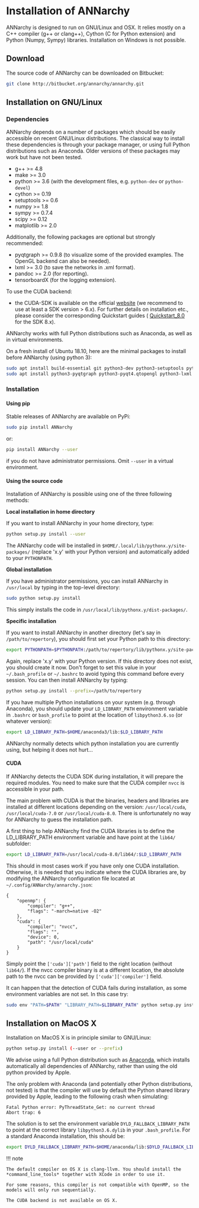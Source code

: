 # Installation of ANNarchy

ANNarchy is designed to run on GNU/Linux and OSX. It relies mostly on a
C++ compiler (g++ or clang++), Cython (C for Python extension) and Python (Numpy, Sympy)
libraries. Installation on Windows is not possible.

## Download

The source code of ANNarchy can be downloaded on Bitbucket:

```bash
git clone http://bitbucket.org/annarchy/annarchy.git
```

## Installation on GNU/Linux

### Dependencies

ANNarchy depends on a number of packages which should be easily
accessible on recent GNU/Linux distributions. The classical way to
install these dependencies is through your package manager, or using
full Python distributions such as Anaconda. Older versions of these
packages may work but have not been tested.

-   g++ \>= 4.8
-   make \>= 3.0
-   python \>= 3.6 (with the development files, e.g. `python-dev` or
    `python-devel`)
-   cython \>= 0.19
-   setuptools \>= 0.6
-   numpy \>= 1.8
-   sympy \>= 0.7.4
-   scipy \>= 0.12
-   matplotlib \>= 2.0

Additionally, the following packages are optional but strongly
recommended:

-   pyqtgraph \>= 0.9.8 (to visualize some of the provided examples. The
    OpenGL backend can also be needed).
-   lxml \>= 3.0 (to save the networks in .xml format).
-   pandoc \>= 2.0 (for reporting).
-   tensorboardX (for the logging extension).

To use the CUDA backend:

-   the CUDA-SDK is available on the official
    [website](https://developer.nvidia.com/cuda-downloads) (we recommend
    to use at least a SDK version \> 6.x). For further details on
    installation etc., please consider the corresponding Quickstart
    guides (
    [Quickstart_8.0](https://developer.nvidia.com/compute/cuda/8.0/prod/docs/sidebar/CUDA_Quick_Start_Guide-pdf)
    for the SDK 8.x).

ANNarchy works with full Python distributions such as Anaconda, as well
as in virtual environments.

On a fresh install of Ubuntu 18.10, here are the minimal packages to
install before ANNarchy (using python 3):

```bash
sudo apt install build-essential git python3-dev python3-setuptools python3-scipy python3-matplotlib python3-sympy cython3
sudo apt install python3-pyqtgraph python3-pyqt4.qtopengl python3-lxml
```

### Installation

#### Using pip

Stable releases of ANNarchy are available on PyPi:

```bash
sudo pip install ANNarchy
```

or:

```bash
pip install ANNarchy --user
```

if you do not have administrator permissions. Omit `--user` in a virtual environment.

#### Using the source code

Installation of ANNarchy is possible using one of the three following
methods:

**Local installation in home directory**

If you want to install ANNarchy in your home directory, type:

```bash
python setup.py install --user
```

The ANNarchy code will be installed in `$HOME/.local/lib/pythonx.y/site-packages/` (replace \'x.y\' with your
Python version) and automatically added to your `PYTHONPATH`.

**Global installation**

If you have administrator permissions, you can install ANNarchy in
`/usr/local` by typing in the top-level directory:

```bash
sudo python setup.py install
```

This simply installs the code in `/usr/local/lib/pythonx.y/dist-packages/`.

**Specific installation**

If you want to install ANNarchy in another directory (let's say in
`/path/to/repertory`), you should first set your Python path to this
directory:

```bash
export PYTHONPATH=$PYTHONPATH:/path/to/repertory/lib/pythonx.y/site-packages
```

Again, replace \'x.y\' with your Python version. If this directory does
not exist, you should create it now. Don\'t forget to set this value in
your `~/.bash_profile` or `~/.bashrc` to avoid typing this command
before every session. You can then install ANNarchy by typing:


```bash
python setup.py install --prefix=/path/to/repertory
```

If you have multiple Python installations on your system (e.g. through
Anaconda), you should update your `LD_LIBRARY_PATH` environment variable
in `.bashrc` or `bash_profile` to point at the location of
`libpython3.6.so` (or whatever version):


```bash
export LD_LIBRARY_PATH=$HOME/anaconda3/lib:$LD_LIBRARY_PATH
```

ANNarchy normally detects which python installation you are currently
using, but helping it does not hurt\...

#### CUDA

If ANNarchy detects the CUDA SDK during installation, it will prepare
the required modules. You need to make sure that the CUDA compiler
`nvcc` is accessible in your path.

The main problem with CUDA is that the binaries, headers and libraries
are installed at different locations depending on the version:
`/usr/local/cuda`, `/usr/local/cuda-7.0` or `/usr/local/cuda-8.0`. There
is unfortunately no way for ANNarchy to guess the installation path.

A first thing to help ANNarchy find the CUDA libraries is to define the
LD_LIBRARY_PATH environment variable and have point at the `lib64/`
subfolder:

```bash
export LD_LIBRARY_PATH=/usr/local/cuda-8.0/lib64/:$LD_LIBRARY_PATH
```

This should in most cases work if you have only one CUDA installation.
Otherwise, it is needed that you indicate where the CUDA libraries are,
by modifying the ANNarchy configuration file located at
`~/.config/ANNarchy/annarchy.json`:

``` {.json}
{
    "openmp": {
        "compiler": "g++",
        "flags": "-march=native -O2"
    },
    "cuda": {
        "compiler": "nvcc",
        "flags": "",
        "device": 0,
        "path": "/usr/local/cuda"
    }
}
```

Simply point the `['cuda']['path']` field to the right location (without
`lib64/`). If the nvcc compiler binary is at a different location, the
absolute path to the nvcc can be provided by `['cuda']['compiler']`
field.

It can happen that the detection of CUDA fails during installation, as
some environment variables are not set. In this case try:

```bash
sudo env "PATH=$PATH" "LIBRARY_PATH=$LIBRARY_PATH" python setup.py install
```

## Installation on MacOS X

Installation on MacOS X is in principle similar to GNU/Linux:

```bash
python setup.py install (--user or --prefix)
```

We advise using a full Python distribution such as
[Anaconda](https://www.continuum.io/why-anaconda), which installs
automatically all dependencies of ANNarchy, rather than using the old
python provided by Apple.

The only problem with Anaconda (and potentially other Python
distributions, not tested) is that the compiler will use by default the
Python shared library provided by Apple, leading to the following crash
when simulating:

    Fatal Python error: PyThreadState_Get: no current thread
    Abort trap: 6

The solution is to set the environment variable
`DYLD_FALLBACK_LIBRARY_PATH` to point at the correct library
`libpython3.6.dylib` in your `.bash_profile`. For a standard Anaconda
installation, this should be:

```bash
export DYLD_FALLBACK_LIBRARY_PATH=$HOME/anaconda/lib:$DYLD_FALLBACK_LIBRARY_PATH
```

!!! note

    The default compiler on OS X is clang-llvm. You should install the *command_line_tools* together with XCode in order to use it.

    For some reasons, this compiler is not compatible with OpenMP, so the models will only run sequentially.

    The CUDA backend is not available on OS X.

